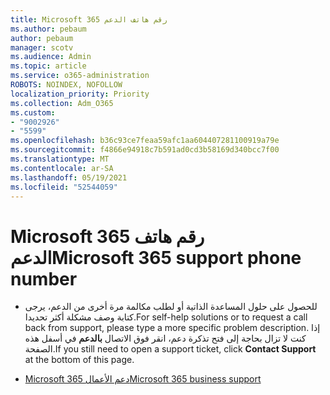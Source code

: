 ```yaml
---
title: Microsoft 365 رقم هاتف الدعم
ms.author: pebaum
author: pebaum
manager: scotv
ms.audience: Admin
ms.topic: article
ms.service: o365-administration
ROBOTS: NOINDEX, NOFOLLOW
localization_priority: Priority
ms.collection: Adm_O365
ms.custom:
- "9002926"
- "5599"
ms.openlocfilehash: b36c93ce7feaa59afc1aa604407281100919a79e
ms.sourcegitcommit: f4866e94918c7b591ad0cd3b58169d340bcc7f00
ms.translationtype: MT
ms.contentlocale: ar-SA
ms.lasthandoff: 05/19/2021
ms.locfileid: "52544059"
---
```

# <a name="microsoft-365-support-phone-number"></a><span data-ttu-id="9850e-102">Microsoft 365 رقم هاتف الدعم</span><span class="sxs-lookup"><span data-stu-id="9850e-102">Microsoft 365 support phone number</span></span>

- <span data-ttu-id="9850e-103">للحصول على حلول المساعدة الذاتية أو لطلب مكالمة مرة أخرى من الدعم، يرجى كتابة وصف مشكلة أكثر تحديدا.</span><span class="sxs-lookup"><span data-stu-id="9850e-103">For self-help solutions or to request a call back from support, please type a more specific problem description.</span></span>  <span data-ttu-id="9850e-104">إذا كنت لا تزال بحاجة إلى فتح تذكرة دعم، انقر فوق الاتصال **بالدعم** في أسفل هذه الصفحة.</span><span class="sxs-lookup"><span data-stu-id="9850e-104">If you still need to open a support ticket, click **Contact Support** at the bottom of this page.</span></span>

- [<span data-ttu-id="9850e-105">Microsoft 365 دعم الأعمال</span><span class="sxs-lookup"><span data-stu-id="9850e-105">Microsoft 365 business support</span></span>](https://go.microsoft.com/fwlink/p/?linkid=518322)
